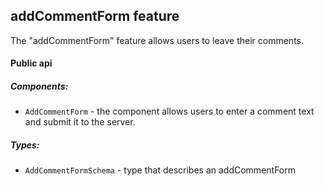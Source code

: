 ## addCommentForm feature

The "addCommentForm" feature allows users to leave their comments.

#### Public api

##### Components:

-   `AddCommentForm` - the component allows users to enter a comment text and submit it to the server.

##### Types:

-   `AddCommentFormSchema` - type that describes an addCommentForm

